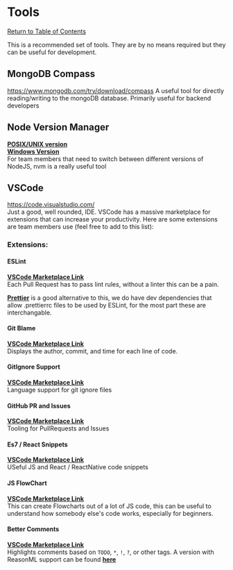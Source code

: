 # Tools

[Return to Table of Contents](/README.md)

This is a recommended set of tools. They are by no means required but they can be useful for development.

## **MongoDB Compass**

<https://www.mongodb.com/try/download/compass>
A useful tool for directly reading/writing to the mongoDB database. Primarily useful for backend developers

## **Node Version Manager**

[**POSIX/UNIX version**](https://github.com/nvm-sh/nvm/tree/v0.35.3)  
[**Windows Version**](https://github.com/coreybutler/nvm-windows)  
For team members that need to switch between different versions of NodeJS, nvm is a really useful tool

## **VSCode**

<https://code.visualstudio.com/>  
Just a good, well rounded, IDE. VSCode has a massive marketplace for extensions that can increase your productivity. Here are some extensions are team members use (feel free to add to this list):

### **Extensions:**

#### **ESLint**

[**VSCode Marketplace Link**](https://marketplace.visualstudio.com/items?itemName=dbaeumer.vscode-eslint)  
Each Pull Request has to pass lint rules, without a linter this can be a pain.

[**Prettier**](https://marketplace.visualstudio.com/items?itemName=esbenp.prettier-vscode) is a good alternative to this, we do have dev dependencies that allow .prettierrc files to be used by ESLint, for the most part these are interchangable.

#### **Git Blame**

[**VSCode Marketplace Link**](https://marketplace.visualstudio.com/items?itemName=waderyan.gitblame)  
Displays the author, commit, and time for each line of code.

#### **GitIgnore Support**

[**VSCode Marketplace Link**](https://marketplace.visualstudio.com/items?itemName=codezombiech.gitignore)  
Language support for git ignore files

#### **GitHub PR and Issues**

[**VSCode Marketplace Link**](https://marketplace.visualstudio.com/items?itemName=GitHub.vscode-pull-request-github)  
Tooling for PullRequests and Issues

#### **Es7 / React Snippets**

[**VSCode Marketplace Link**](https://marketplace.visualstudio.com/items?itemName=dsznajder.es7-react-js-snippets)  
USeful JS and React / ReactNative code snippets

#### **JS FlowChart**

[**VSCode Marketplace Link**](https://marketplace.visualstudio.com/items?itemName=MULU-github.jsflowchart)  
This can create Flowcharts out of a lot of JS code, this can be useful to understand how somebody else's code works, especially for beginners.

#### **Better Comments**

[**VSCode Marketplace Link**](https://marketplace.visualstudio.com/items?itemName=aaron-bond.better-comments)  
Highlights comments based on `TODO`, `*`, `!`, `?`, or other tags. A version with ReasonML support can be found [**here**](https://github.com/Mkassabov/better-comments)
